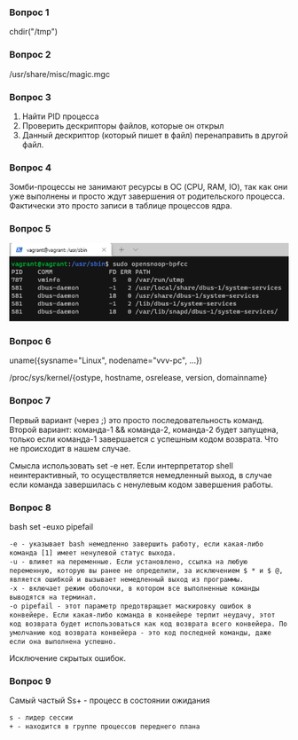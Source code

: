 ### Вопрос 1

chdir("/tmp")

### Вопрос 2

/usr/share/misc/magic.mgc

### Вопрос 3

1. Найти PID процесса
2. Проверить дескрипторы файлов, которые он открыл
3. Данный дескриптор (который пишет в файл) перенаправить в другой файл.

### Вопрос 4

Зомби-процессы не занимают ресурсы в ОС (CPU, RAM, IO), так как они уже выполнены и просто ждут завершения от родительского процесса.
Фактически это просто записи в таблице процессов ядра.

### Вопрос 5


![img.png](img.png)


### Вопрос 6
 uname({sysname="Linux", nodename="vvv-pc", ...})

 /proc/sys/kernel/{ostype, hostname, osrelease, version, domainname}


### Вопрос 7
Первый вариант (через ;) это просто последовательность команд.
Второй вариант: команда-1 && команда-2, команда-2 будет запущена, только если команда-1 завершается с успешным кодом возврата. Что не происходит в нашем случае.

Смысла использовать set -e нет. 
Если интерпретатор shell неинтерактивный, то осуществляется немедленный выход, в случае если команда завершилась с ненулевым кодом завершения работы.

### Вопрос 8

bash set -euxo pipefail 

    -е - указывает bash немедленно завершить работу, если какая-либо команда [1] имеет ненулевой статус выхода. 
    -u - влияет на переменные. Если установлено, ссылка на любую переменную, которую вы ранее не определили, за исключением $ * и $ @, является ошибкой и вызывает немедленный выход из программы.
    -x - включает режим оболочки, в котором все выполненные команды выводятся на терминал.
    -о pipefail - этот параметр предотвращает маскировку ошибок в конвейере. Если какая-либо команда в конвейере терпит неудачу, этот код возврата будет использоваться как код возврата всего конвейера. По умолчанию код возврата конвейера - это код последней команды, даже если она выполнена успешно.


Исключение скрытых ошибок.

### Вопрос 9

Самый частый Ss+ - процесс в состоянии ожидания

    s - лидер сессии
    + - находится в группе процессов переднего плана

